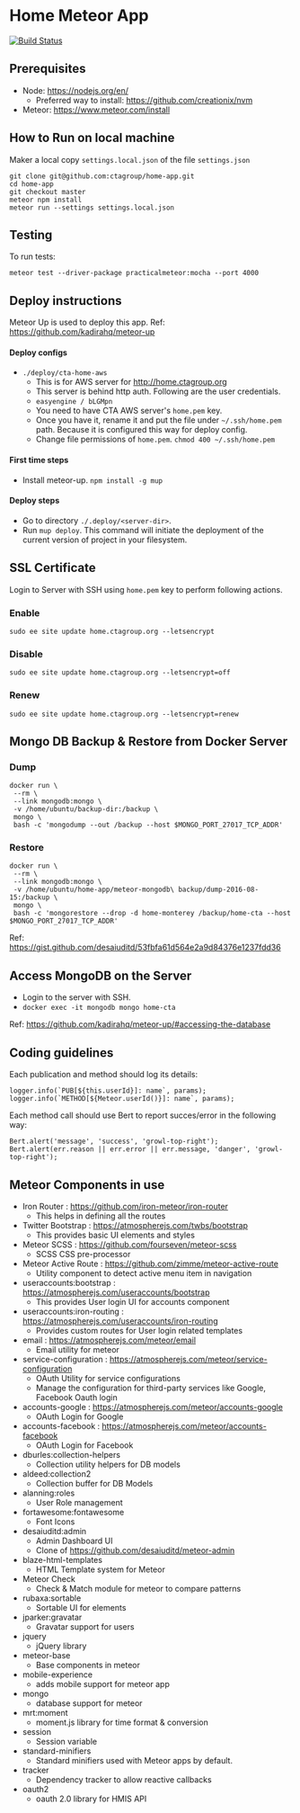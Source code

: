 Home Meteor App
===============

[![Build Status](https://travis-ci.org/ctagroup/home-app.svg?branch=master)](https://travis-ci.org/ctagroup/home-app)

## Prerequisites

- Node: https://nodejs.org/en/
	- Preferred way to install: https://github.com/creationix/nvm
- Meteor: https://www.meteor.com/install

## How to Run on local machine

Maker a local copy `settings.local.json` of the file `settings.json`

```
git clone git@github.com:ctagroup/home-app.git
cd home-app
git checkout master
meteor npm install
meteor run --settings settings.local.json
```

## Testing

To run tests:
```
meteor test --driver-package practicalmeteor:mocha --port 4000
```

## Deploy instructions

Meteor Up is used to deploy this app. Ref: https://github.com/kadirahq/meteor-up

#### Deploy configs

- `./deploy/cta-home-aws`
	- This is for AWS server for http://home.ctagroup.org
	- This server is behind http auth. Following are the user credentials.
	- `easyengine / bLGMpn`
	- You need to have CTA AWS server's `home.pem` key.
	- Once you have it, rename it and put the file under `~/.ssh/home.pem` path. Because it is configured this way for deploy config.
	- Change file permissions of `home.pem`. `chmod 400 ~/.ssh/home.pem`

#### First time steps

- Install meteor-up. `npm install -g mup`

#### Deploy steps

- Go to directory `./.deploy/<server-dir>`.
- Run `mup deploy`. This command will initiate the deployment of the current version of project in your filesystem.

## SSL Certificate

Login to Server with SSH using `home.pem` key to perform following actions.

### Enable

```
sudo ee site update home.ctagroup.org --letsencrypt
```

### Disable

```
sudo ee site update home.ctagroup.org --letsencrypt=off
```

### Renew

```
sudo ee site update home.ctagroup.org --letsencrypt=renew
```

## Mongo DB Backup & Restore from Docker Server

### Dump

```
docker run \
 --rm \
 --link mongodb:mongo \
 -v /home/ubuntu/backup-dir:/backup \
 mongo \
 bash -c 'mongodump --out /backup --host $MONGO_PORT_27017_TCP_ADDR'
```

### Restore

```
docker run \
 --rm \
 --link mongodb:mongo \
 -v /home/ubuntu/home-app/meteor-mongodb\ backup/dump-2016-08-15:/backup \
 mongo \
 bash -c 'mongorestore --drop -d home-monterey /backup/home-cta --host $MONGO_PORT_27017_TCP_ADDR'
```

Ref: https://gist.github.com/desaiuditd/53fbfa61d564e2a9d84376e1237fdd36

## Access MongoDB on the Server

- Login to the server with SSH.
- `docker exec -it mongodb mongo home-cta`

Ref: https://github.com/kadirahq/meteor-up/#accessing-the-database


## Coding guidelines

Each publication and method should log its details:

```
logger.info(`PUB[${this.userId}]: name`, params);
logger.info(`METHOD[${Meteor.userId()}]: name`, params);
```

Each method call should use Bert to report succes/error in the following way:

```
Bert.alert('message', 'success', 'growl-top-right');
Bert.alert(err.reason || err.error || err.message, 'danger', 'growl-top-right');
```

## Meteor Components in use

- Iron Router : https://github.com/iron-meteor/iron-router
	- This helps in defining all the routes
- Twitter Bootstrap : https://atmospherejs.com/twbs/bootstrap
	- This provides basic UI elements and styles
- Meteor SCSS : https://github.com/fourseven/meteor-scss
	- SCSS CSS pre-processor
- Meteor Active Route : https://github.com/zimme/meteor-active-route
	- Utility component to detect active menu item in navigation
- useraccounts:bootstrap : https://atmospherejs.com/useraccounts/bootstrap
	- This provides User login UI for accounts component
- useraccounts:iron-routing : https://atmospherejs.com/useraccounts/iron-routing
	- Provides custom routes for User login related templates
- email : https://atmospherejs.com/meteor/email
	- Email utility for meteor
- service-configuration : https://atmospherejs.com/meteor/service-configuration
	- OAuth Utility for service configurations
	- Manage the configuration for third-party services like Google, Facebook Oauth login
- accounts-google : https://atmospherejs.com/meteor/accounts-google
	- OAuth Login for Google
- accounts-facebook : https://atmospherejs.com/meteor/accounts-facebook
	- OAuth Login for Facebook
- dburles:collection-helpers
	- Collection utility helpers for DB models
- aldeed:collection2
	- Collection buffer for DB Models
- alanning:roles
	- User Role management
- fortawesome:fontawesome
	- Font Icons
- desaiuditd:admin
	- Admin Dashboard UI
	- Clone of https://github.com/desaiuditd/meteor-admin
- blaze-html-templates
	- HTML Template system for Meteor
- Meteor Check
	- Check & Match module for meteor to compare patterns
- rubaxa:sortable
	- Sortable UI for elements
- jparker:gravatar
	- Gravatar support for users
- jquery
	- jQuery library
- meteor-base
	- Base components in meteor
- mobile-experience
	- adds mobile support for meteor app
- mongo
	- database support for meteor
- mrt:moment
	- moment.js library for time format & conversion
- session
	- Session variable
- standard-minifiers
	- Standard minifiers used with Meteor apps by default.
- tracker
	- Dependency tracker to allow reactive callbacks
- oauth2
	- oauth 2.0 library for HMIS API
